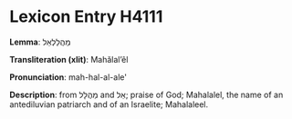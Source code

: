 # Lexicon Entry H4111

**Lemma**: מַהֲלַלְאֵל

**Transliteration (xlit)**: Mahălalʼêl

**Pronunciation**: mah-hal-al-ale'

**Description**:
from מַהֲלָל and אֵל; praise of God; Mahalalel, the name of an antediluvian patriarch and of an Israelite; Mahalaleel.

